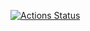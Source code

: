 [![Actions Status](https://github.com/alex873110/Pytest_hexlet/blob/main/.github/workflows/pyci.yml/badge.svg)](https://github.com/alex873110/hexlet_pytest/actions)
